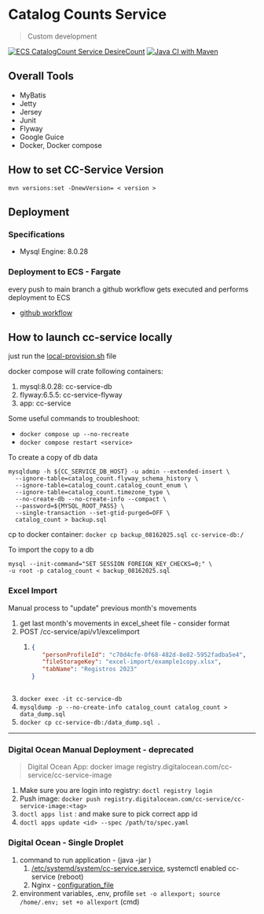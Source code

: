 # Catalog Counts Service
> Custom development

[![ECS CatalogCount Service DesireCount](https://github.com/javiertmezac/catalog-counts/actions/workflows/ecs-service-desire-count.yml/badge.svg)](https://github.com/javiertmezac/catalog-counts/actions/workflows/ecs-service-desire-count.yml)
[![Java CI with Maven](https://github.com/javiertmezac/catalog-counts/actions/workflows/maven.yml/badge.svg)](https://github.com/javiertmezac/catalog-counts/actions/workflows/maven.yml)

## Overall Tools
- MyBatis
- Jetty
- Jersey
- Junit
- Flyway
- Google Guice
- Docker, Docker compose

## How to set CC-Service Version
`mvn versions:set -DnewVersion= < version >`

## Deployment
### Specifications
- Mysql Engine: 8.0.28

### Deployment to ECS - Fargate
every push to main branch a github workflow gets executed
and performs deployment to ECS

- [github workflow](.github/workflows/aws-ecs-deploy.yml)

## How to launch cc-service locally
just run the [local-provision.sh](./local-provision.sh) file

docker compose will crate following containers:
1. mysql:8.0.28: cc-service-db
2. flyway:6.5.5: cc-service-flyway
3. app: cc-service

Some useful commands to troubleshoot:
- `docker compose up --no-recreate`
- `docker compose restart <service>`

To create a copy of db data
```
mysqldump -h ${CC_SERVICE_DB_HOST} -u admin --extended-insert \
  --ignore-table=catalog_count.flyway_schema_history \
  --ignore-table=catalog_count.catalog_count_enum \
  --ignore-table=catalog_count.timezone_type \
  --no-create-db --no-create-info --compact \
  --password=${MYSQL_ROOT_PASS} \
  --single-transaction --set-gtid-purged=OFF \
  catalog_count > backup.sql
```
cp to docker container: `docker cp backup_08162025.sql cc-service-db:/`

To import the copy to a db
```
mysql --init-command="SET SESSION FOREIGN_KEY_CHECKS=0;" \
-u root -p catalog_count < backup_08162025.sql
```

### Excel Import

Manual process to "update" previous month's movements
1. get last month's movements in excel_sheet file - consider format
2. POST /cc-service/api/v1/excelimport
   1. ```json
      {
         "personProfileId": "c70d4cfe-0f68-482d-8e82-5952fadba5e4",
         "fileStorageKey": "excel-import/example1copy.xlsx",
         "tabName": "Registros 2023"
      }
    ```
3. `docker exec -it cc-service-db`
4. `mysqldump -p --no-create-info catalog_count catalog_count > data_dump.sql`
5. `docker cp cc-service-db:/data_dump.sql .`

---
### Digital Ocean Manual Deployment - deprecated
> Digital Ocean App: docker image
> registry.digitalocean.com/cc-service/cc-service-image
1. Make sure you are login into registry: `doctl registry login`
2. Push image: `docker push registry.digitalocean.com/cc-service/cc-service-image:<tag>`
3. `doctl apps list` : and make sure to pick correct app id
4. `doctl apps update <id> --spec /path/to/spec.yaml`

### Digital Ocean - Single Droplet
1. command to run application - (java -jar )
   1. [/etc/systemd/system/cc-service.service](/documentation/digital_ocean/cc-service.service), systemctl enabled cc-service (reboot)
   2. Nginx - [configuration_file](/documentation/digital_ocean/nginx.conf)
2. environment variables, .env, profile `set -o allexport; source /home/.env; set +o allexport` (cmd)